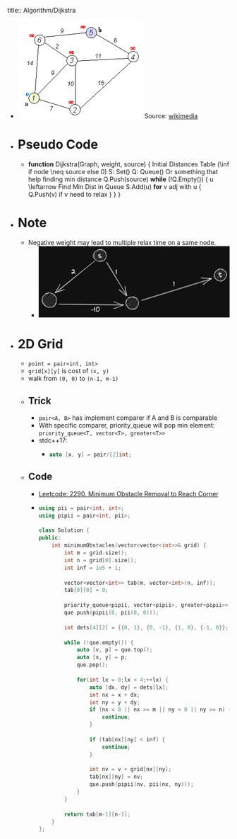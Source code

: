 title:: Algorithm/Dijkstra

- ![Dijkstra Animation](../assets/Dijkstra_Animation_1662087675535_0.gif)
  Source: [wikimedia](https://commons.wikimedia.org/wiki/File:Dijkstra_Animation.gif)
- # Pseudo Code
	- **function** Dijkstra(Graph, weight, source) {
	      Initial Distances Table (\inf if node \neq source else 0)
	      S: Set()
	      Q: Queue() Or something that help finding min distance
	      Q.Push(source)
	      **while** (!Q.Empty()) {
	          u \leftarrow Find Min Dist in Queue
	          S.Add(u)
	          **for** v adj with u {
	              Q.Push(v) if v need to relax
	          }
	      }
	  }
- # Note
	- Negative weight may lead to multiple relax time on a same node.
		- ![image.png](../assets/image_1662089213405_0.png)
- # 2D Grid
	- `point = pair<int, int>`
	- `grid[x][y]` is cost of `(x, y)`
	- walk from `(0, 0)` to `(n-1, m-1)`
	- ## Trick
		- `pair<A, B>` has implement comparer if A and B is comparable
		- With specific comparer, priority_queue will pop min element: `priority_queue<T, vector<T>, greater<T>>`
		- stdc++17:
			- ```cpp
			  auto [x, y] = pair/[2]int;
			  ```
	- ## Code
		- [Leetcode: 2290. Minimum Obstacle Removal to Reach Corner](https://leetcode.com/problems/minimum-obstacle-removal-to-reach-corner/)
		- ```cpp
		  using pii = pair<int, int>;
		  using pipii = pair<int, pii>;
		  
		  class Solution {
		  public:
		      int minimumObstacles(vector<vector<int>>& grid) {
		          int m = grid.size();
		          int n = grid[0].size();
		          int inf = 1e5 + 1;
		  
		          vector<vector<int>> tab(m, vector<int>(n, inf));
		          tab[0][0] = 0;
		          
		          priority_queue<pipii, vector<pipii>, greater<pipii>> que;
		          que.push(pipii(0, pii(0, 0)));
		          
		          int dets[4][2] = {{0, 1}, {0, -1}, {1, 0}, {-1, 0}};
		          
		          while (!que.empty()) {
		              auto [v, p] = que.top();
		              auto [x, y] = p;
		              que.pop();
		                          
		              for(int lx = 0;lx < 4;++lx) {
		                  auto [dx, dy] = dets[lx];
		                  int nx = x + dx;
		                  int ny = y + dy;
		                  if (nx < 0 || nx >= m || ny < 0 || ny >= n) {
		                      continue;
		                  }
		                  
		                  if (tab[nx][ny] < inf) {
		                      continue;
		                  }
		                  
		                  int nv = v + grid[nx][ny];
		                  tab[nx][ny] = nv;
		                  que.push(pipii(nv, pii(nx, ny)));
		              }
		          }
		          
		          return tab[m-1][n-1];
		      }
		  };
		  ```